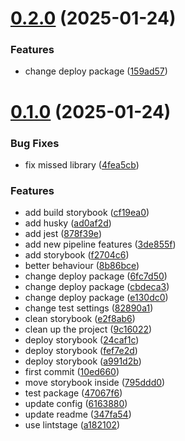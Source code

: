 # [0.2.0](https://github.com/barbaraschiavinato/accelerator-component-library/compare/v0.1.0...v0.2.0) (2025-01-24)


### Features

* change deploy package ([159ad57](https://github.com/barbaraschiavinato/accelerator-component-library/commit/159ad57e9a2e383490b6e1d899958de9905442fe))



# [0.1.0](https://github.com/barbaraschiavinato/accelerator-component-library/compare/10ed660c9c23757b8c199732e6d1b365d4fa1b81...v0.1.0) (2025-01-24)


### Bug Fixes

* fix missed library ([4fea5cb](https://github.com/barbaraschiavinato/accelerator-component-library/commit/4fea5cbcb133eddd4988c5b8f3c8cb5a70f22cb9))


### Features

* add build storybook ([cf19ea0](https://github.com/barbaraschiavinato/accelerator-component-library/commit/cf19ea055874e187d31555f2803e7cd7162fa4f9))
* add husky ([ad0af2d](https://github.com/barbaraschiavinato/accelerator-component-library/commit/ad0af2dc43005dff7773abfdee29104ff6f54e5c))
* add jest ([878f39e](https://github.com/barbaraschiavinato/accelerator-component-library/commit/878f39e45ddfafb47fe7d727c5556cba4f0d5edd))
* add new pipeline features ([3de855f](https://github.com/barbaraschiavinato/accelerator-component-library/commit/3de855f9d2a2e955876107e03ae4867e246c9a35))
* add storybook ([f2704c6](https://github.com/barbaraschiavinato/accelerator-component-library/commit/f2704c68d8754fa797671acb7434f7cbf17aa8a9))
* better behaviour ([8b86bce](https://github.com/barbaraschiavinato/accelerator-component-library/commit/8b86bce03f70325403d5a3783b469ec770650d51))
* change deploy package ([6fc7d50](https://github.com/barbaraschiavinato/accelerator-component-library/commit/6fc7d50fab3e1b5376152244816a40f98525a9b5))
* change deploy package ([cbdeca3](https://github.com/barbaraschiavinato/accelerator-component-library/commit/cbdeca3d0bfc3aa1a0d9170a39c58425eea9d369))
* change deploy package ([e130dc0](https://github.com/barbaraschiavinato/accelerator-component-library/commit/e130dc0712764cebce7b5ba11305712268760414))
* change test settings ([82890a1](https://github.com/barbaraschiavinato/accelerator-component-library/commit/82890a1c91728520a8e630a5251309cf0cb05185))
* clean storybook ([e2f8ab6](https://github.com/barbaraschiavinato/accelerator-component-library/commit/e2f8ab674e34717ade7c2bf340af113f42b0a804))
* clean up the project ([9c16022](https://github.com/barbaraschiavinato/accelerator-component-library/commit/9c1602257e1d112c661f115c9dacb414c74bca0d))
* deploy storybook ([24caf1c](https://github.com/barbaraschiavinato/accelerator-component-library/commit/24caf1c4eacc12e9a51a3763dca8032d92db8286))
* deploy storybook ([fef7e2d](https://github.com/barbaraschiavinato/accelerator-component-library/commit/fef7e2dcb5957efa7ade87b505256a5490cdf4db))
* deploy storybook ([a991d2b](https://github.com/barbaraschiavinato/accelerator-component-library/commit/a991d2b7cd77ab598e8986a8f6e95bf8579adad7))
* first commit ([10ed660](https://github.com/barbaraschiavinato/accelerator-component-library/commit/10ed660c9c23757b8c199732e6d1b365d4fa1b81))
* move storybook inside ([795ddd0](https://github.com/barbaraschiavinato/accelerator-component-library/commit/795ddd09f7edd8dc77da939f66f56858b61b10cb))
* test package ([47067f6](https://github.com/barbaraschiavinato/accelerator-component-library/commit/47067f62235d05251542cde1aeaece3f4651d0d8))
* update config ([6163880](https://github.com/barbaraschiavinato/accelerator-component-library/commit/616388099d7ad2726ee3f5a30eb8618db56f42c5))
* update readme ([347fa54](https://github.com/barbaraschiavinato/accelerator-component-library/commit/347fa5413bbabdd8fc7861ca9fec4692d7b5d717))
* use lintstage ([a182102](https://github.com/barbaraschiavinato/accelerator-component-library/commit/a182102f287d487302525a15d64fe811378b15a0))



